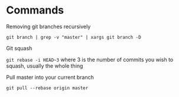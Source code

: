 # Commands

Removing git branches recursively

`git branch | grep -v "master" | xargs git branch -D`

Git squash

`git rebase -i HEAD~3` where 3 is the number of commits you wish to squash, usually the whole thing

Pull master into your current branch

`git pull --rebase origin master`
